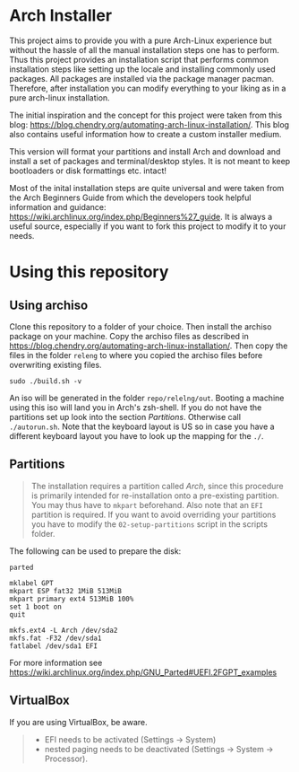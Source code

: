 Arch Installer
==============

This project aims to provide you with a pure Arch-Linux experience but without the hassle of all the manual installation
steps one has to perform. Thus this project provides an installation script that performs common installation steps like
setting up the locale and installing commonly used packages. All packages are installed via the package manager pacman.
Therefore, after installation you can modify everything to your liking as in a pure arch-linux installation.

The initial inspiration and the concept for this project were taken from this blog: https://blog.chendry.org/automating-arch-linux-installation/. This blog also contains useful information how to create 
a custom installer medium.

This version will format your partitions and install Arch and download and install
a set of packages and terminal/desktop styles. It is not meant to keep bootloaders or disk formattings etc. intact!

Most of the inital installation steps are quite universal and were taken from the Arch Beginners Guide from which the
developers took helpful information and guidance: https://wiki.archlinux.org/index.php/Beginners%27_guide. It is always
a useful source, especially if you want to fork this project to modify it to your needs.


Using this repository
=====================

## Using archiso
Clone this repository to a folder of your choice. Then install the archiso package on your machine. 
Copy the archiso files as described in https://blog.chendry.org/automating-arch-linux-installation/. 
Then copy the files in the folder `releng` to where you copied the archiso files before overwriting existing files.

    sudo ./build.sh -v

An iso will be generated in the folder `repo/relelng/out`.
Booting a machine using this iso will land you in Arch's zsh-shell.
If you do not have the partitions set up look into the section *Partitions*. Otherwise call `./autorun.sh`. Note that the keyboard layout is US so in case you have a different keyboard layout you have to look up the mapping for the `./`.


## Partitions
> The installation requires a partition called *Arch*, since this procedure is primarily
> intended for re-installation onto a pre-existing partition. You may thus have to `mkpart` beforehand.
> Also note that an `EFI` partition is required.
> If you want to avoid overriding your partitions you have to modify the `02-setup-partitions` script in
> the scripts folder.

The following can be used to prepare the disk:

    parted

    mklabel GPT
    mkpart ESP fat32 1MiB 513MiB
    mkpart primary ext4 513MiB 100%
    set 1 boot on
    quit

    mkfs.ext4 -L Arch /dev/sda2
    mkfs.fat -F32 /dev/sda1
    fatlabel /dev/sda1 EFI

For more information see https://wiki.archlinux.org/index.php/GNU_Parted#UEFI.2FGPT_examples


## VirtualBox
If you are using VirtualBox, be aware.
> - EFI needs to be activated (Settings -> System) 
> - nested paging needs to be deactivated (Settings -> System -> Processor).
